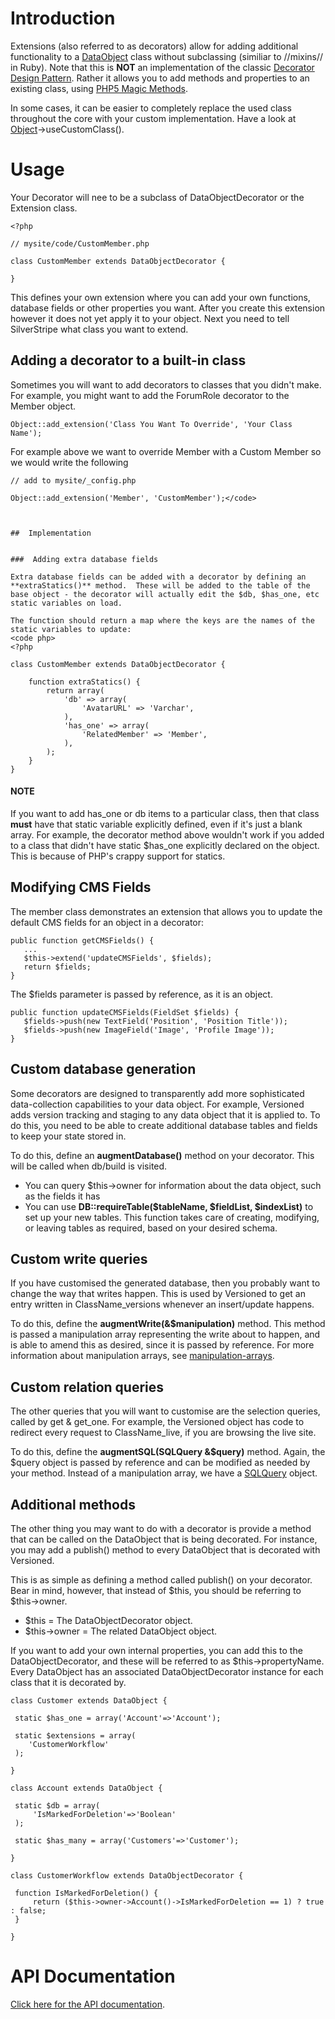 # Introduction
 Extensions (also referred to as decorators) allow for adding additional functionality to a [DataObject](http://api.silverstripe.org/trunk/sapphire/model/DataObject.html) class without subclassing (similiar to //mixins// in Ruby). Note that this is **NOT** an implementation of the classic [Decorator Design Pattern](http://devzone.zend.com/article/4-PHP-Patterns-Introduction-continued). Rather it allows you to add methods and properties to an existing class, using [PHP5 Magic Methods](http://www.onlamp.com/pub/a/php/2005/06/16/overloading.html).

In some cases, it can be easier to completely replace the used class throughout the core with your custom implementation. Have a look at [Object](Object)->useCustomClass().

# Usage

Your Decorator will nee to be a subclass of DataObjectDecorator or the Extension class.

~~~ {php}
<?php

// mysite/code/CustomMember.php

class CustomMember extends DataObjectDecorator {

}
~~~

This defines your own extension where you can add your own functions, database fields or other properties you want. After you create this extension however it does not yet apply it to your object. Next you need to tell SilverStripe what class you want to extend.

## Adding a decorator to a built-in class
Sometimes you will want to add decorators to classes that you didn't make.  For example, you might want to add the ForumRole decorator to the Member object.


~~~ {php}
Object::add_extension('Class You Want To Override', 'Your Class Name');
~~~

For example above we want to override Member with a Custom Member so we would write the following

~~~ {php}
// add to mysite/_config.php

Object::add_extension('Member', 'CustomMember');</code>



##  Implementation


###  Adding extra database fields

Extra database fields can be added with a decorator by defining an **extraStatics()** method.  These will be added to the table of the base object - the decorator will actually edit the $db, $has_one, etc static variables on load.

The function should return a map where the keys are the names of the static variables to update:
<code php>
<?php

class CustomMember extends DataObjectDecorator {

	function extraStatics() {
		return array(
			'db' => array(
				'AvatarURL' => 'Varchar',
			),
			'has_one' => array(
				'RelatedMember' => 'Member',
			),
		);
	}
}
~~~

#### NOTE

If you want to add has_one or db items to a particular class, then that class **must** have that static variable explicitly defined, even if it's just a blank array.  For example, the decorator method above wouldn't work if you added to a class that didn't have static $has_one explicitly declared on the object.  This is because of PHP's crappy support for statics.


## Modifying CMS Fields

The member class demonstrates an extension that allows you to update the default CMS fields for an object in a decorator:

~~~ {php}
public function getCMSFields() {
   ...
   $this->extend('updateCMSFields', $fields);
   return $fields;
}
~~~

The $fields parameter is passed by reference, as it is an object.

~~~ {php}
public function updateCMSFields(FieldSet $fields) {
   $fields->push(new TextField('Position', 'Position Title'));
   $fields->push(new ImageField('Image', 'Profile Image'));
}
~~~


## Custom database generation

Some decorators are designed to transparently add more sophisticated data-collection capabilities to your data object.  For example, Versioned adds version tracking and staging to any data object that it is applied to.  To do this, you need to be able to create additional database tables and fields to keep your state stored in.

To do this, define an **augmentDatabase()** method on your decorator.  This will be called when db/build is visited.

*  You can query $this->owner for information about the data object, such as the fields it has
*  You can use **DB::requireTable($tableName, $fieldList, $indexList)** to set up your new tables.  This function takes care of creating, modifying, or leaving tables as required, based on your desired schema.

## Custom write queries

If you have customised the generated database, then you probably want to change the way that writes happen.  This is used by Versioned to get an entry written in ClassName_versions whenever an insert/update happens.

To do this, define the **augmentWrite(&$manipulation)** method.  This method is passed a manipulation array representing the write about to happen, and is able to amend this as desired, since it is passed by reference.  For more information about manipulation arrays, see [manipulation-arrays](manipulation-arrays).

## Custom relation queries

The other queries that you will want to customise are the selection queries, called by get & get_one.  For example, the Versioned object has code to redirect every request to ClassName_live, if you are browsing the live site.

To do this, define the **augmentSQL(SQLQuery &$query)** method.  Again, the $query object is passed by reference and can be modified as needed by your method.  Instead of a manipulation array, we have a [SQLQuery](SQLQuery) object.

## Additional methods

The other thing you may want to do with a decorator is provide a method that can be called on the DataObject that is being decorated.  For instance, you may add a publish() method to every DataObject that is decorated with Versioned.

This is as simple as defining a method called publish() on your decorator.  Bear in mind, however, that instead of $this, you should be referring to $this->owner.

*  $this = The DataObjectDecorator object.
*  $this->owner = The related DataObject object.

If you want to add your own internal properties, you can add this to the DataObjectDecorator, and these will be referred to as $this->propertyName.  Every DataObject has an associated DataObjectDecorator instance for each class that it is decorated by.

~~~ {php}
class Customer extends DataObject {

 static $has_one = array('Account'=>'Account');

 static $extensions = array(
    'CustomerWorkflow'
 );

}

class Account extends DataObject {

 static $db = array(
     'IsMarkedForDeletion'=>'Boolean'
 );

 static $has_many = array('Customers'=>'Customer');

}

class CustomerWorkflow extends DataObjectDecorator {

 function IsMarkedForDeletion() {
     return ($this->owner->Account()->IsMarkedForDeletion == 1) ? true : false;
 }

}
~~~

# API Documentation
[Click here for the API documentation](http://api.silverstripe.org/trunk/sapphire/DataObjectDecorator.html). 
